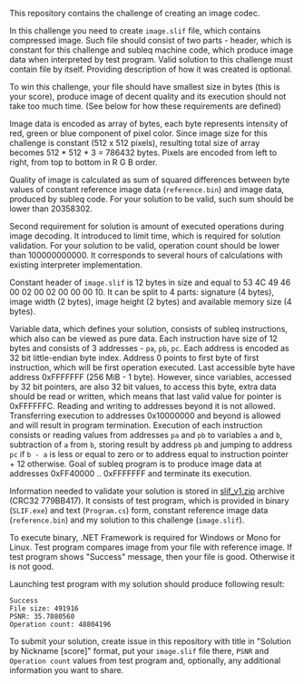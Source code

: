 This repository contains the challenge of creating an image codec.

In this challenge you need to create `image.slif` file, which contains compressed image. Such file should consist of two parts - header, which is constant for this challenge and subleq machine code, which produce image data when interpreted by test program. Valid solution to this challenge must contain file by itself. Providing description of how it was created is optional.

To win this challenge, your file should have smallest size in bytes (this is your score), produce image of decent quality and its execution should not take too much time. (See below for how these requirements are defined)

Image data is encoded as array of bytes, each byte represents intensity of red, green or blue component of pixel color. Since image size for this challenge is constant (512 x 512 pixels), resulting total size of array becomes 512 * 512 * 3 = 786432 bytes. Pixels are encoded from left to right, from top to bottom in R G B order.

Quality of image is calculated as sum of squared differences between byte values of constant reference image data (`reference.bin`) and image data, produced by subleq code. For your solution to be valid, such sum should be lower than 20358302.

Second requirement for solution is amount of executed operations during image decoding. It introduced to limit time, which is required for solution validation. For your solution to be valid, operation count should be lower than 100000000000. It corresponds to several hours of calculations with existing interpreter implementation.

Constant header of `image.slif` is 12 bytes in size and equal to 53 4C 49 46 00 02 00 02 00 00 00 10. It can be split to 4 parts: signature (4 bytes), image width (2 bytes), image height (2 bytes) and available memory size (4 bytes).

Variable data, which defines your solution, consists of subleq instructions, which also can be viewed as pure data. Each instruction have size of 12 bytes and consists of 3 addresses - `pa`, `pb`, `pc`. Each address is encoded as 32 bit little-endian byte index. Address 0 points to first byte of first instruction, which will be first operation executed. Last accessible byte have address 0xFFFFFFF (256 MiB - 1 byte). However, since variables, accessed by 32 bit pointers, are also 32 bit values, to access this byte, extra data should be read or written, which means that last valid value for pointer is 0xFFFFFFC. Reading and writing to addresses beyond it is not allowed. Transferring execution to addresses 0x10000000 and beyond is allowed and will result in program termination. Execution of each instruction consists or reading values from addresses `pa` and `pb` to variables `a` and `b`, subtraction of `a` from `b`, storing result by address `pb` and jumping to address `pc` if `b - a` is less or equal to zero or to address equal to instruction pointer + 12 otherwise. Goal of subleq program is to produce image data at addresses 0xFF40000 .. 0xFFFFFFF and terminate its execution.

Information needed to validate your solution is stored in [slif_v1.zip](https://github.com/Vort/SLIF/raw/bc6269bb978802bef4738c201b78f46353b58fb4/slif_v1.zip) archive (CRC32 779BB417). It consists of test program, which is provided in binary (`SLIF.exe`) and text (`Program.cs`) form, constant reference image data (`reference.bin`) and my solution to this challenge (`image.slif`).

To execute binary, .NET Framework is required for Windows or Mono for Linux. Test program compares image from your file with reference image. If test program shows "Success" message, then your file is good. Otherwise it is not good.

Launching test program with my solution should produce following result:
```
Success
File size: 491916
PSNR: 35.7080560
Operation count: 48804196
```

To submit your solution, create issue in this repository with title in "Solution by Nickname [score]" format, put your `image.slif` file there, `PSNR` and `Operation count` values from test program and, optionally, any additional information you want to share.